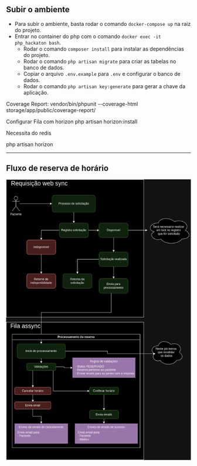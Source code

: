 ## Subir o ambiente

- Para subir o ambiente, basta rodar o comando `docker-compose up` na raiz do projeto.
- Entrar no container do php com o comando `docker exec -it php_hackaton bash`.
    - Rodar o comando `composer install` para instalar as dependências do projeto.
    - Rodar o comando `php artisan migrate` para criar as tabelas no banco de dados.
    - Copiar o arquivo `.env.example` para `.env` e configurar o banco de dados.
    - Rodar o comando `php artisan key:generate` para gerar a chave da aplicação.

Coverage Report:
vendor/bin/phpunit --coverage-html storage/app/public/coverage-report/

Configurar Fila com horizon
php artisan horizon:install

Necessita do redis

php artisan horizon

-----------------

## Fluxo de reserva de horário

![Image Description](resources/docs/reservar-horario-hackaton.png)


